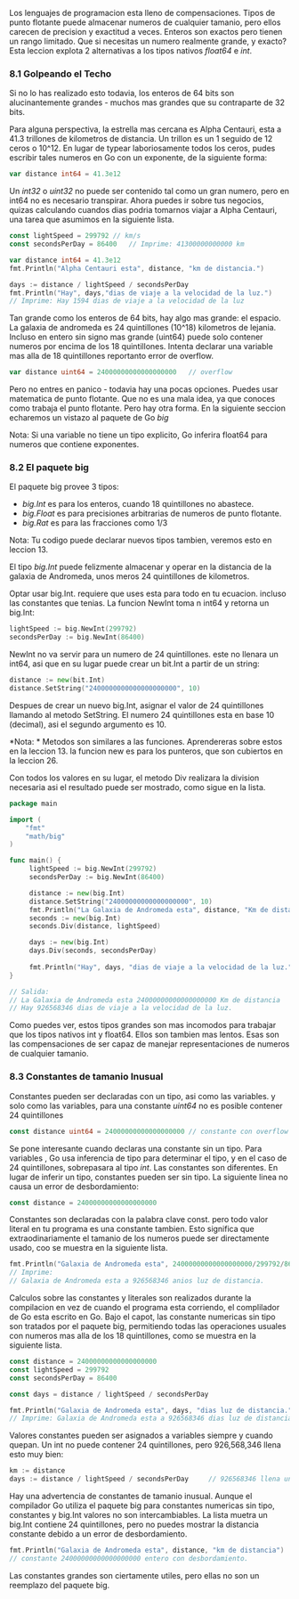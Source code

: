 Los lenguajes de programacion esta lleno de compensaciones. Tipos de punto flotante puede almacenar numeros de cualquier tamanio, pero ellos carecen de precision y exactitud a veces. Enteros son exactos pero tienen un rango limitado. Que si necesitas un numero realmente grande, y exacto? Esta leccion explota 2 alternativas a los tipos nativos *float64* e *int*.

### 8.1 Golpeando el Techo
Si no lo has realizado esto todavia, los enteros de 64 bits son alucinantemente grandes - muchos mas grandes que su contraparte de 32 bits.

Para alguna perspectiva, la estrella mas cercana es Alpha Centauri, esta a 41.3 trillones de kilometros de distancia. Un trillon es un 1 seguido de 12 ceros o 10^12. En lugar de typear laboriosamente todos los ceros, pudes escribir tales numeros en Go con un exponente, de la siguiente forma:
```go
var distance int64 = 41.3e12
```
Un *int32* o *uint32* no puede ser contenido tal como un gran numero, pero en int64 no es necesario transpirar. Ahora puedes ir sobre tus negocios, quizas calculando cuandos dias podria tomarnos viajar a Alpha Centauri, una tarea que asumimos en la siguiente lista.
```go
const lightSpeed = 299792 // km/s
const secondsPerDay = 86400   // Imprime: 41300000000000 km

var distance int64 = 41.3e12
fmt.Println("Alpha Centauri esta", distance, "km de distancia.")

days := distance / lightSpeed / secondsPerDay
fmt.Println("Hay", days,"dias de viaje a la velocidad de la luz.")
// Imprime: Hay 1594 dias de viaje a la velocidad de la luz
```
Tan grande como los enteros de 64 bits, hay algo mas grande: el espacio. La galaxia de andromeda es 24 quintillones (10^18) kilometros de lejania. Incluso en entero sin signo mas grande (uint64) puede solo contener numeros por encima de los 18 quintillones. Intenta declarar una variable mas alla de 18 quintillones reportanto error de overflow.
```go
var distance uint64 = 24000000000000000000   // overflow
```
Pero no entres en panico -  todavia hay una pocas opciones. Puedes usar matematica de punto flotante. Que no es una mala idea, ya que conoces como trabaja el punto flotante. Pero hay otra forma. En la siguiente seccion echaremos  un vistazo al paquete de Go *big*

Nota: Si una variable no tiene un tipo explicito, Go inferira float64 para numeros que contiene exponentes.

### 8.2 El paquete big
El paquete big provee 3 tipos:
- *big.Int* es para los enteros, cuando 18 quintillones no abastece.
- *big.Float* es para precisiones arbitrarias de numeros de punto flotante.
- *big.Rat* es para las fracciones como 1/3

Nota: Tu codigo puede declarar nuevos tipos tambien, veremos esto en leccion 13.

El tipo *big.Int* puede felizmente almacenar y operar en la distancia de la galaxia de Andromeda, unos meros 24 quintillones de kilometros.

Optar usar big.Int. requiere que uses esta para todo en tu ecuacion. incluso las constantes que tenias. La funcion NewInt toma n int64 y retorna un big.Int:
```go
lightSpeed := big.NewInt(299792)
secondsPerDay := big.NewInt(86400)
```
NewInt no va servir para un numero de 24 quintillones. este no llenara un int64, asi que en su lugar puede crear un bit.Int a partir de un string:
```go
distance := new(bit.Int)
distance.SetString("2400000000000000000000", 10)
```
Despues de crear un nuevo big.Int, asignar el valor de 24 quintillones llamando al metodo SetString. El numero 24 quintillones esta en base 10 (decimal), asi el segundo argumento es 10.

*Nota: * Metodos son similares a las funciones. Aprendereras sobre estos en la leccion 13. la funcion new es para los punteros, que son cubiertos en la leccion 26.

Con todos los valores en su lugar, el metodo Div realizara la division necesaria  asi el resultado puede ser mostrado, como sigue en la lista.
```go
package main

import (
    "fmt"
    "math/big"
)

func main() {
     lightSpeed := big.NewInt(299792)
     secondsPerDay := big.NewInt(86400)

     distance := new(big.Int)
     distance.SetString("24000000000000000000", 10)
     fmt.Println("La Galaxia de Andromeda esta", distance, "Km de distancia")
     seconds := new(big.Int)
     seconds.Div(distance, lightSpeed)

     days := new(big.Int)
     days.Div(seconds, secondsPerDay)
    
     fmt.Println("Hay", days, "dias de viaje a la velocidad de la luz.")
}

// Salida:
// La Galaxia de Andromeda esta 24000000000000000000 Km de distancia
// Hay 926568346 dias de viaje a la velocidad de la luz.
```
Como puedes ver, estos tipos grandes son mas incomodos para trabajar que los tipos nativos int y float64. Ellos son tambien mas lentos. Esas son las compensaciones de ser capaz de manejar representaciones de numeros de cualquier tamanio.

### 8.3 Constantes de tamanio Inusual
Constantes pueden ser declaradas  con un tipo, asi como las variables. y solo  como las variables, para una constante *uint64* no es posible contener 24 quintillones
```go 
const distance uint64 = 24000000000000000000 // constante con overflow uint64
```
Se pone interesante  cuando declaras una constante sin un tipo. Para variables , Go usa inferencia de tipo para determinar el tipo, y en el caso de 24 quintillones, sobrepasara al tipo *int*. Las constantes son diferentes. En lugar de inferir un tipo, constantes pueden ser sin tipo. La siguiente linea no causa un error de desbordamiento:
```go 
const distance = 24000000000000000000
```
Constantes son declaradas con la palabra clave const. pero todo valor literal en tu programa es una constante tambien. Esto significa que extraodinariamente el tamanio de los numeros puede ser directamente usado, coo se muestra en la siguiente lista.
```go
fmt.Println("Galaxia de Andromeda esta", 24000000000000000000/299792/86400, "dias luz de distancia.")
// Imprime:
// Galaxia de Andromeda esta a 926568346 anios luz de distancia.
```
Calculos sobre las constantes y literales son realizados durante la compilacion en vez de cuando el programa esta corriendo, el complilador de Go esta escrito en Go. Bajo el capot, las constante numericas sin tipo son tratados por el paquete big, permitiendo todas las operaciones usuales con numeros mas alla de los 18 quintillones, como se muestra en la siguiente lista.
```go
const distance = 24000000000000000000
const lightSpeed = 299792
const secondsPerDay = 86400 

const days = distance / lightSpeed / secondsPerDay

fmt.Println("Galaxia de Andromeda esta", days, "dias luz de distancia.")
// Imprime: Galaxia de Andromeda esta a 926568346 dias luz de distancia.
```

Valores constantes pueden ser asignados a variables siempre y cuando quepan. Un int no puede contener 24 quintillones, pero 926,568,346 llena esto muy bien:
```go
km := distance
days := distance / lightSpeed / secondsPerDay     // 926568346 llena un entero
```
Hay una advertencia de constantes de tamanio inusual. Aunque el compilador Go utiliza el paquete big para constantes numericas sin tipo, constantes y big.Int valores no son intercambiables. La lista muetra un big.Int contiene 24 quintillones, pero no puedes mostrar la distancia constante debido a  un error de desbordamiento.
```go
fmt.Println("Galaxia de Andromeda esta", distance, "km de distancia") 
// constante 24000000000000000000 entero con desbordamiento.
``` 
Las constantes grandes son ciertamente utiles, pero ellas no son un reemplazo del paquete big.
